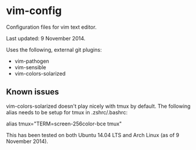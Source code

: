 vim-config
==========

Configuration files for vim text editor.

Last updated: 9 November 2014.

Uses the following, external git plugins:
* vim-pathogen
* vim-sensible
* vim-colors-solarized

Known issues
------------

vim-colors-solarized doesn't play nicely with tmux by default. The following
alias needs to be setup for tmux in .zshrc/.bashrc:

  alias tmux="TERM=screen-256color-bce tmux"

This has been tested on both Ubuntu 14.04 LTS and Arch Linux (as of 9 November
2014).

